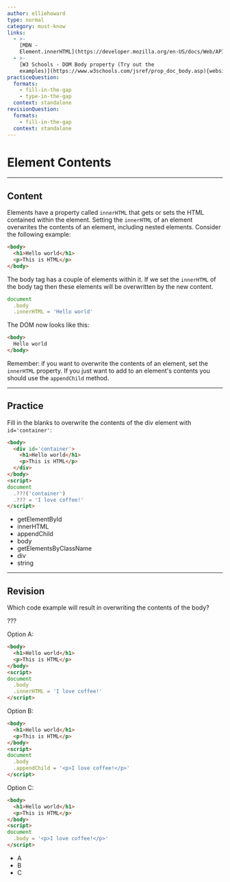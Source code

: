 ```yaml
---
author: elliehoward
type: normal
category: must-know
links:
  - >-
    [MDN -
    Element.innerHTML](https://developer.mozilla.org/en-US/docs/Web/API/Element/innerHTML){website}
  - >-
    [W3 Schools - DOM Body property (Try out the
    examples)](https://www.w3schools.com/jsref/prop_doc_body.asp){website}
practiceQuestion:
  formats:
    - fill-in-the-gap
    - type-in-the-gap
  context: standalone
revisionQuestion:
  formats:
    - fill-in-the-gap
  context: standalone
---
```


# Element Contents


---

## Content

Elements have a property called `innerHTML` that gets or sets the HTML contained within the element. Setting the `innerHTML` of an element overwrites the contents of an element, including nested elements. Consider the following example:

```HTML
<body>
  <h1>Hello world</h1>
  <p>This is HTML</p>
</body>
```

The body tag has a couple of elements within it. If we set the `innerHTML` of the body tag then these elements will be overwritten by the new content.

```javascript
document
  .body
  .innerHTML = 'Hello world'
```

The DOM now looks like this:

```HTML
<body>
  Hello world
</body>
```

Remember: if you want to overwrite the contents of an element, set the `innerHTML` property. If you just want to add to an element's contents you should use the `appendChild` method.


---

## Practice

Fill in the blanks to overwrite the contents of the div element with `id='container'`:

```HTML
<body>
  <div id='container'>
    <h1>Hello world</h1>
    <p>This is HTML</p>
  </div>
</body>
<script>
document
  .???('container')
  .??? = 'I love coffee!'
</script>
```

- getElementById
- innerHTML
- appendChild
- body
- getElementsByClassName
- div
- string


---

## Revision

Which code example will result in overwriting the contents of the body?

???

Option A:

```HTML
<body>
  <h1>Hello world</h1>
  <p>This is HTML</p>
</body>
<script>
document
  .body
  .innerHTML = 'I love coffee!'
</script>
```

Option B:

```HTML
<body>
  <h1>Hello world</h1>
  <p>This is HTML</p>
</body>
<script>
document
  .body
  .appendChild = '<p>I love coffee!</p>'
</script>
```

Option C:

```HTML
<body>
  <h1>Hello world</h1>
  <p>This is HTML</p>
</body>
<script>
document
  .body = '<p>I love coffee!</p>'
</script>
```

- A
- B
- C
